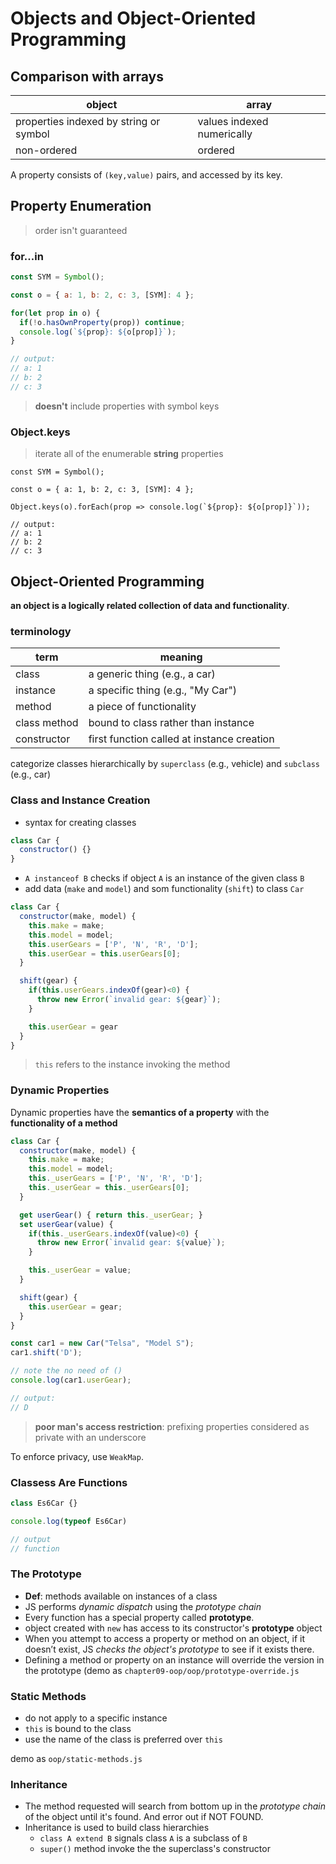 # Objects and Object-Oriented Programming  

## Comparison with arrays  

object                                 | array 
---------------------------------------|----------------------------
properties indexed by string or symbol | values indexed numerically
non-ordered                            | ordered

A property consists of `(key,value)` pairs, and accessed by its key.  

## Property Enumeration  

> order isn't guaranteed  

### for...in  
```javascript
const SYM = Symbol();

const o = { a: 1, b: 2, c: 3, [SYM]: 4 };

for(let prop in o) {
  if(!o.hasOwnProperty(prop)) continue;
  console.log(`${prop}: ${o[prop]}`);
}

// output:
// a: 1
// b: 2
// c: 3
```

> **doesn't** include properties with symbol keys

### Object.keys  
> iterate all of the enumerable **string** properties  
```
const SYM = Symbol();

const o = { a: 1, b: 2, c: 3, [SYM]: 4 };

Object.keys(o).forEach(prop => console.log(`${prop}: ${o[prop]}`));

// output:
// a: 1
// b: 2
// c: 3
```

## Object-Oriented Programming  
**an object is a logically related collection of data and functionality**.  

### terminology  

term          | meaning
--------------|-------------------------------------------
class         | a generic thing (e.g., a car)
instance      | a specific thing (e.g., "My Car")
method        | a piece of functionality 
class method  | bound to class rather than instance
constructor   | first function called at instance creation

categorize classes hierarchically by `superclass` (e.g., vehicle) and `subclass` (e.g., car)

### Class and Instance Creation  
+ syntax for creating classes  
```javascript
class Car {
  constructor() {}
}
```
+ `A instanceof B` checks if object `A` is an instance of the given class `B`  
+ add data (`make` and `model`) and som functionality (`shift`) to class `Car`  
```javascript
class Car {
  constructor(make, model) {
    this.make = make;
    this.model = model;
    this.userGears = ['P', 'N', 'R', 'D'];
    this.userGear = this.userGears[0];
  }

  shift(gear) {
    if(this.userGears.indexOf(gear)<0) {
      throw new Error(`invalid gear: ${gear}`);
    }

    this.userGear = gear
  }
}
```
> `this` refers to the instance invoking the method

### Dynamic Properties  
Dynamic properties have the **semantics of a property** with the **functionality of a method**    

```javascript
class Car {
  constructor(make, model) {
    this.make = make;
    this.model = model;
    this._userGears = ['P', 'N', 'R', 'D'];
    this._userGear = this._userGears[0];
  }

  get userGear() { return this._userGear; }
  set userGear(value) {
    if(this._userGears.indexOf(value)<0) {
      throw new Error(`invalid gear: ${value}`);
    }

    this._userGear = value;
  } 

  shift(gear) {
    this.userGear = gear;
  }
}

const car1 = new Car("Telsa", "Model S");
car1.shift('D');

// note the no need of ()
console.log(car1.userGear);

// output: 
// D
```

> **poor man's access restriction**: prefixing properties considered as private with an underscore  

To enforce privacy, use `WeakMap`.    

### Classess Are Functions  
```javascript
class Es6Car {}

console.log(typeof Es6Car)

// output
// function
```

### The Prototype  
+ **Def**: methods available on instances of a class  
+ JS performs *dynamic dispatch* using the *prototype chain*   
+ Every function has a special property called **prototype**.  
+ object created with `new` has access to its constructor's **prototype** object  
+ When you attempt to access a property or method on an object, if it doesn’t exist, JS *checks the object's prototype* to see if it exists there.  
+ Defining a method or property on an instance will override the version in the prototype (demo as `chapter09-oop/oop/prototype-override.js`  

### Static Methods  
+ do not apply to a specific instance  
+ `this` is bound to the class
+ use the name of the class is preferred over `this`   

demo as `oop/static-methods.js`

### Inheritance  
+ The method requested will search from bottom up in the *prototype chain* of the object until it's found. And error out if NOT FOUND.   
+ Inheritance is used to build class hierarchies  
  - `class A extend B` signals class `A` is a subclass of `B`    
  - `super()` method invoke the the superclass's constructor  
